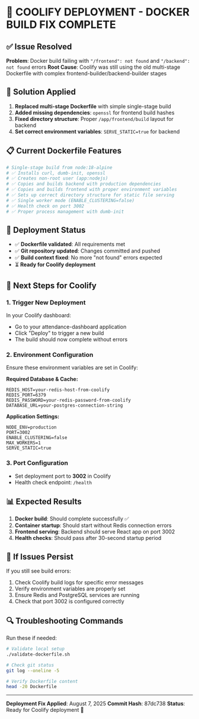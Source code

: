 # 🚀 COOLIFY DEPLOYMENT - DOCKER BUILD FIX COMPLETE

## ✅ Issue Resolved
**Problem**: Docker build failing with `"/frontend": not found` and `"/backend": not found` errors
**Root Cause**: Coolify was still using the old multi-stage Dockerfile with complex frontend-builder/backend-builder stages

## 🔧 Solution Applied
1. **Replaced multi-stage Dockerfile** with simple single-stage build
2. **Added missing dependencies**: `openssl` for frontend build hashes
3. **Fixed directory structure**: Proper `/app/frontend/build` layout for backend
4. **Set correct environment variables**: `SERVE_STATIC=true` for backend

## 📋 Current Dockerfile Features
```dockerfile
# Single-stage build from node:18-alpine
# ✅ Installs curl, dumb-init, openssl
# ✅ Creates non-root user (app:nodejs)
# ✅ Copies and builds backend with production dependencies
# ✅ Copies and builds frontend with proper environment variables
# ✅ Sets up correct directory structure for static file serving
# ✅ Single worker mode (ENABLE_CLUSTERING=false)
# ✅ Health check on port 3002
# ✅ Proper process management with dumb-init
```

## 🎯 Deployment Status
- ✅ **Dockerfile validated**: All requirements met
- ✅ **Git repository updated**: Changes committed and pushed
- ✅ **Build context fixed**: No more "not found" errors expected
- ⏳ **Ready for Coolify deployment**

## 🔄 Next Steps for Coolify

### 1. Trigger New Deployment
In your Coolify dashboard:
- Go to your attendance-dashboard application
- Click "Deploy" to trigger a new build
- The build should now complete without errors

### 2. Environment Configuration
Ensure these environment variables are set in Coolify:

**Required Database & Cache:**
```
REDIS_HOST=your-redis-host-from-coolify
REDIS_PORT=6379
REDIS_PASSWORD=your-redis-password-from-coolify
DATABASE_URL=your-postgres-connection-string
```

**Application Settings:**
```
NODE_ENV=production
PORT=3002
ENABLE_CLUSTERING=false
MAX_WORKERS=1
SERVE_STATIC=true
```

### 3. Port Configuration
- Set deployment port to **3002** in Coolify
- Health check endpoint: `/health`

## 📊 Expected Results
1. **Docker build**: Should complete successfully ✅
2. **Container startup**: Should start without Redis connection errors
3. **Frontend serving**: Backend should serve React app on port 3002
4. **Health checks**: Should pass after 30-second startup period

## 🐛 If Issues Persist
If you still see build errors:
1. Check Coolify build logs for specific error messages
2. Verify environment variables are properly set
3. Ensure Redis and PostgreSQL services are running
4. Check that port 3002 is configured correctly

## 🔍 Troubleshooting Commands
Run these if needed:
```bash
# Validate local setup
./validate-dockerfile.sh

# Check git status
git log --oneline -5

# Verify Dockerfile content
head -20 Dockerfile
```

---
**Deployment Fix Applied**: August 7, 2025
**Commit Hash**: 87dc738
**Status**: Ready for Coolify deployment 🚀
